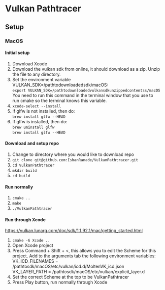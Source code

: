 # Vulkan Pathtracer

## Setup

### MacOS

#### Initial setup
1. Download Xcode
2. Download the vulkan sdk from online, it should download as a zip.  Unzip the file to any directory.
3. Set the environment variable VULKAN_SDK=/pathtodownloadedsdk/macOS: <br/>
`export VULKAN_SDK=/pathtodownloadedvulkansdkunzippedcontentss/macOS` <br/>
You need to run this command in the terminal window that you use to run cmake so the terminal knows this variable.
4. `xcode-select --install`
5. If glfw is not installed, then do: <br/>
`brew install glfw --HEAD`
6. If glfw is installed, then do: <br/>
`brew uninstall glfw` <br/>
`brew install glfw --HEAD`

#### Download and setup repo
1. Change to directory where you would like to download repo
2. `git clone git@github.com:IshanRanade/VulkanPathtracer.git`
3. `cd VulkanPathtracer`
5. `mkdir build`
6. `cd build`

#### Run normally
1. `cmake ..`
2. `make`
3. `./VulkanPathtracer`

#### Run through Xcode
https://vulkan.lunarg.com/doc/sdk/1.1.92.1/mac/getting_started.html
1. `cmake -G Xcode ..`
2. Open Xcode project
3. Press Command + Shift + <, this allows you to edit the Scheme for this project.  Add to the arguments tab the following environment variables: <br/> 
VK_ICD_FILENAMES = /pathtosdk/macOS/etc/vulkan/icd.d/MoltenVK_icd.json <br/>
VK_LAYER_PATH = /pathtosdk/macOS/etc/vulkan/explicit_layer.d
4. Set the correct Scheme at the top to be VulkanPathtracer
5. Press Play button, run normally through Xcode
